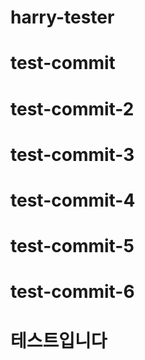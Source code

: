 # harry-tester
# test-commit
# test-commit-2
# test-commit-3
# test-commit-4
# test-commit-5
# test-commit-6

# 테스트입니다
